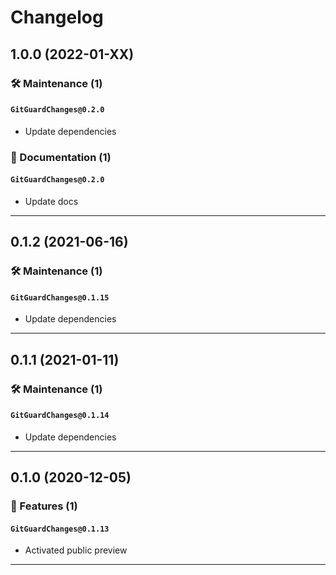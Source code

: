 # Changelog

## 1.0.0 (2022-01-XX)

### 🛠️ Maintenance (1)

#### `GitGuardChanges@0.2.0`

- Update dependencies

### 📝 Documentation (1)

#### `GitGuardChanges@0.2.0`

- Update docs

---

## 0.1.2 (2021-06-16)

### 🛠️ Maintenance (1)

#### `GitGuardChanges@0.1.15`

- Update dependencies

---

## 0.1.1 (2021-01-11)

### 🛠️ Maintenance (1)

#### `GitGuardChanges@0.1.14`

- Update dependencies

---

## 0.1.0 (2020-12-05)

### 🚀 Features (1)

#### `GitGuardChanges@0.1.13`

- Activated public preview

---
